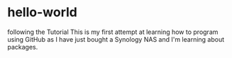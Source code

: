 # hello-world
following the Tutorial
This is my first attempt at learning how to program using GitHub as I have just bought a Synology NAS and I'm learning about packages.

